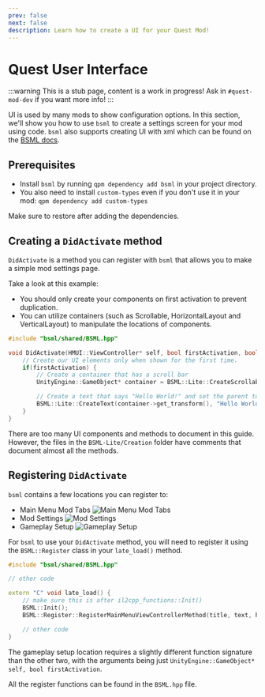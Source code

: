 ```yaml
---
prev: false
next: false
description: Learn how to create a UI for your Quest Mod!
---
```


# Quest User Interface

:::warning
This is a stub page, content is a work in progress! Ask in `#quest-mod-dev` if you want more info!
:::

UI is used by many mods to show configuration options. In this section, we'll show you how to use `bsml` to create a
settings screen for your mod using code. `bsml` also supports creating UI with xml which can be found on the [BSML docs](https://redbrumbler.github.io/Quest-BSML-Docs/).

## Prerequisites

- Install `bsml` by running `qpm dependency add bsml` in your project directory.
- You also need to install `custom-types` even if you don't use it in your mod: `qpm dependency add custom-types`

Make sure to restore after adding the dependencies.

## Creating a `DidActivate` method

`DidActivate` is a method you can register with `bsml` that allows you to make a simple mod settings page.

Take a look at this example:

- You should only create your components on first activation to prevent duplication.
- You can utilize containers (such as Scrollable, HorizontalLayout and VerticalLayout) to manipulate the locations of components.

```cpp
#include "bsml/shared/BSML.hpp"

void DidActivate(HMUI::ViewController* self, bool firstActivation, bool addedToHierarchy, bool screenSystemEnabling) {
    // Create our UI elements only when shown for the first time.
    if(firstActivation) {
        // Create a container that has a scroll bar
        UnityEngine::GameObject* container = BSML::Lite::CreateScrollableSettingsContainer(self->get_transform());

        // Create a text that says "Hello World!" and set the parent to the container.
        BSML::Lite::CreateText(container->get_transform(), "Hello World!");
    }
}
```

There are too many UI components and methods to document in this guide. However, the files in the `BSML-Lite/Creation` folder have
comments that document almost all the methods.

## Registering `DidActivate`

`bsml` contains a few locations you can register to:

- Main Menu Mod Tabs
  ![Main Menu Mod Tabs](/.assets/images/modding/quest-menu-mod-tab.png)
- Mod Settings
  ![Mod Settings](/.assets/images/modding/quest-mod-settings.jpg)
- Gameplay Setup
  ![Gameplay Setup](/.assets/images/modding/quest-gameplay-settings.jpg)

For `bsml` to use your `DidActivate` method, you will need to register it using the `BSML::Register` class in your
`late_load()` method.

```cpp
#include "bsml/shared/BSML.hpp"

// other code

extern "C" void late_load() {
    // make sure this is after il2cpp_functions::Init()
    BSML::Init();
    BSML::Register::RegisterMainMenuViewControllerMethod(title, text, hoverHint, DidActivate);

    // other code
}
```

The gameplay setup location requires a slightly different function signature than the other two, with the arguments
being just `UnityEngine::GameObject* self, bool firstActivation`.

All the register functions can be found in the `BSML.hpp` file.
